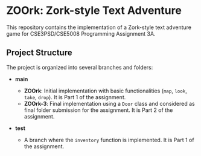 # ZOOrk: Zork-style Text Adventure

This repository contains the implementation of a Zork-style text adventure game for CSE3PSD/CSE5008 Programming Assignment 3A.

## Project Structure

The project is organized into several branches and folders:

- **main**
  - **ZOOrk**: Initial implementation with basic functionalities (`map`, `look`, `take`, `drop`). It is Part 1 of the assignment.
  - **ZOOrk-3**: Final implementation using a `Door` class and considered as final folder submission for the assignment. It is Part 2 of the assignment.

- **test**
  - A branch where the `inventory` function is implemented. It is Part 1 of the assignment.

